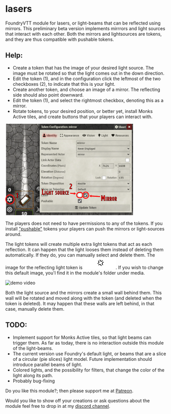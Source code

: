 # lasers
FoundryVTT module for lasers, or light-beams that can be reflected using mirrors. This preliminary beta version implements mirrrors and light sources that interact with each other.
Both the mirrors and lightsources are tokens, and they are thus compatible with pushable tokens.

## Help:
 * Create a token that has the image of your desired light source. The image must be rotated so that the light comes out in the down direction. 
 * Edit the token (1), and in the configuration click the leftmost of the two checkboxes (2), to indicate that this is your light.
 * Create another token, and choose an image of a mirror. The reflecting side should also point downward.
 * Edit the token (1), and select the rightmost checkbox, denoting this as a mirror.
 * Rotate tokens, to your desired position, or better yet, install Monks Active tiles, and create buttons that your players can interact with.

<img src="media/laser_settings_help.png" width="400">

The players does not need to have permissions to any of the tokens. If you install ["pushable"](https://github.com/oOve/pushable) tokens your players can push the mirrors or light-sources around.

The light tokens will create multiple extra light tokens that act as each reflection. It can happen that the light looses them instead of deleting them automatically. If they do, you can manually select and delete them. The image for the reflecting light token is <img src="media/anger.png" width="100">. If you wish to change this default image, you'l find it in the module's folder under media.

![demo video]("media/demo.webm")

Both the light source and the mirrors create a small wall behind them. This wall will be rotated and moved along with the token (and deleted when the token is deleted). It may happen that these walls are left behind, in that case, manually delete them.

## TODO:
 * Implement support for Monks Active tiles, so that light beams can trigger them. As far as today, there is no interaction outside this module of the light-beams. 
 * The current version use Foundry's default light, or beams that are a slice of a circular (pie slices) light model. Future implementation should introduce parallel beams of light.
 * Colored lights, and the possibility for filters, that change the color of the light along its path.
 * Probably bug-fixing


Do you like this module?; then please support me at [Patreon](https://www.patreon.com/drO_o).

Would you like to show off your creations or ask questions about the module feel free to drop in at my [discord channel](https://discord.gg/5CCAhsKFDp). 
